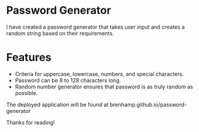 # Password Generator

I have created a password generator that takes user input and creates a random string based on their requirements.

# Features
* Criteria for uppercase, lowercase, numbers, and special characters.
* Password can be 8 to 128 characters long.
* Random number generator ensures that password is as truly random as possible.

The deployed application will be found at brenhamp.github.io/password-generator

Thanks for reading!
